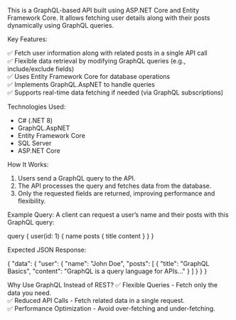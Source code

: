 This is a GraphQL-based API built using ASP.NET Core and Entity Framework Core. 
It allows fetching user details along with their posts dynamically using GraphQL queries.

Key Features:  

✅ Fetch user information along with related posts in a single API call  
✅ Flexible data retrieval by modifying GraphQL queries (e.g., include/exclude fields)  
✅ Uses Entity Framework Core for database operations  
✅ Implements GraphQL.AspNET to handle queries  
✅ Supports real-time data fetching if needed (via GraphQL subscriptions)  

Technologies Used:  
- C# (.NET 8)  
- GraphQL.AspNET  
- Entity Framework Core  
- SQL Server 
- ASP.NET Core  

How It Works:  
1. Users send a GraphQL query to the API.  
2. The API processes the query and fetches data from the database.  
3. Only the requested fields are returned, improving performance and flexibility.  

Example Query:
A client can request a user’s name and their posts with this GraphQL query:  

query {
  user(id: 1) {
    name
    posts {
      title
      content
    }
  }
}

Expected JSON Response:

{
  "data": {
    "user": {
      "name": "John Doe",
      "posts": [
        {
          "title": "GraphQL Basics",
          "content": "GraphQL is a query language for APIs..."
        }
      ]
    }
  }
}


Why Use GraphQL Instead of REST? 
✅ Flexible Queries - Fetch only the data you need.  
✅ Reduced API Calls - Fetch related data in a single request.  
✅ Performance Optimization - Avoid over-fetching and under-fetching.  

